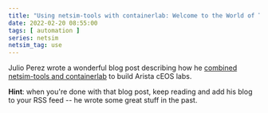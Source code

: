 ```yaml
---
title: "Using netsim-tools with containerlab: Welcome to the World of Tomorrow"
date: 2022-02-20 08:55:00
tags: [ automation ]
series: netsim
netsim_tag: use
---
```

Julio Perez wrote a wonderful blog post describing how he 
[combined netsim-tools and containerlab](https://juliopdx.com/2022/02/13/network-simulation-tools-and-containerlab/) to build Arista cEOS labs.

**Hint**: when you're done with that blog post, keep reading and add his blog to your RSS feed -- he wrote some great stuff in the past.
